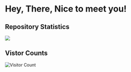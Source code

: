 <!--
**hugolld/hugolld** is a ✨ _special_ ✨ repository because its `README.md` (this file) appears on your GitHub profile.

Here are some ideas to get you started:

- 🔭 I’m currently working on ...
- 🌱 I’m currently learning ...
- 👯 I’m looking to collaborate on ...
- 🤔 I’m looking for help with ...
- 💬 Ask me about ...
- 📫 How to reach me: ...
- 😄 Pronouns: ...
- ⚡ Fun fact: ...
-->

# Hey, There, Nice to meet you!

## Repository Statistics
![](https://github-readme-stats.vercel.app/api?username=hugolld&show_icons=true&theme=transparent)

## Vistor Counts
![Visitor Count](https://profile-counter.glitch.me/tech-shrimp.com/count.svg)
